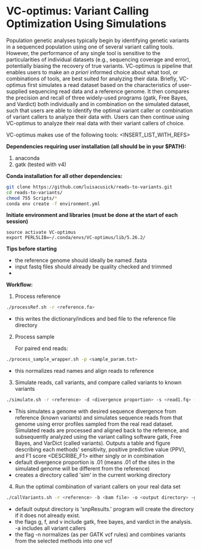 # VC-optimus: Variant Calling Optimization Using Simulations
Population genetic analyses typically begin by identifying genetic variants in a sequenced population using one of several variant calling tools. However, the performance of any single tool is sensitive to the particularities of individual datasets (e.g., sequencing coverage and error), potentially biasing the recovery of true variants. VC-optimus is  pipeline that enables users to make an *a priori* informed choice about what tool, or combinations of tools, are best suited for analyzing their data. Briefly, VC-optimus first simulates a read dataset based on the characteristics of user-supplied sequencing read data and a reference genome. It then compares the precision and recall of three widely-used programs (gatk, Free Bayes, and Vardict) both individually and in combination on the simulated dataset, such that users are able to identify the optimal variant caller or combination of variant callers to analyze their data with. Users can then continue using VC-optimus to analyze their real data with their variant callers of choice.

VC-optimus makes use of the following tools: <INSERT_LIST_WITH_REFS>

**Dependencies requiring user installation (all should be in your $PATH):**

1. anaconda 
2. gatk (tested with v4)

**Conda installation for all other dependencies:**

```bash
git clone https://github.com/luisacusick/reads-to-variants.git
cd reads-to-variants/
chmod 755 Scripts/*
conda env create -f environment.yml
```

**Initiate environment and libraries (must be done at the start of each session)**

```
source activate VC-optimus
export PERL5LIB=~/.conda/envs/VC-optimus/lib/5.26.2/
```

**Tips before starting**

   * the reference genome should ideally be named <genome code>.fasta
   * input fastq files should already be quality checked and trimmed 
   * <insert advice about how to combine read libraries here>

**Workflow:**

1. Process reference
```bash
./processRef.sh -r <reference.fa>
``` 
   * this writes the dictionary/indices and bed file to the reference file directory
  
2. Process sample

   For paired end reads:
```bash
./process_sample_wrapper.sh -p <sample_param.txt>
```
   * this normalizes read names and align reads to reference
   
3. Simulate reads, call variants, and compare called variants to known variants

```bash
./simulate.sh -r <reference> -d <divergence proportion> -s <read1.fq> -s <read2.fq>
```
   * This simulates a genome with desired sequence divergence from reference (known variants) and simulates sequence reads from that genome using error profiles sampled from the real read dataset. Simulated reads are processed and aligned back to the reference, and subsequently analyzed using the variant calling software gatk, Free Bayes, and VarDict (called variants). Outputs a table and figure describing each methods' sensitivity, positive predictive value (PPV), and F1 score <DESCRIBE_F1> either singly or in combination
   * default divergence proportion is .01 (means .01 of the sites in the simulated genome will be different from the reference)
   * creates a directory called 'sim' in the current working directory 
  
4. Run the optimal combination of variant callers on your real data set

```bash
./callVariants.sh -r <reference> -b <bam file> -o <output directory> -g (include gatk) -f (include free bayes) -v (include vardict) -a (include all)
```
   * default output directory is 'snpResults.' program will create the directory if it does not already exist.
   * the flags g, f, and v include gatk, free bayes, and vardict in the analysis. -a includes all variant callers
   * the flag -n normalizes (as per GATK vcf rules) and combines variants from the selected methods into one vcf
      

 
 
 
 
  
  

